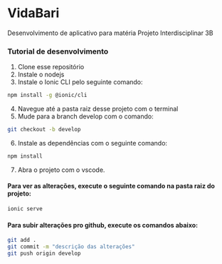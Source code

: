 # VidaBari

Desenvolvimento de aplicativo para matéria Projeto Interdisciplinar 3B

### Tutorial de desenvolvimento

1. Clone esse repositório
2. Instale o nodejs
3. Instale o Ionic CLI pelo seguinte comando:
```sh
npm install -g @ionic/cli
```
4. Navegue até a pasta raiz desse projeto com o terminal
5. Mude para a branch develop com o comando:
```sh
git checkout -b develop
```
6. Instale as dependências com o seguinte comando:
```sh
npm install
```
7. Abra o projeto com o vscode.
#### Para ver as alterações, execute o seguinte comando na pasta raiz do projeto:
```sh
ionic serve
```

#### Para subir alterações pro github, execute os comandos abaixo: 
```sh
git add .
git commit -m "descrição das alterações"
git push origin develop
```
